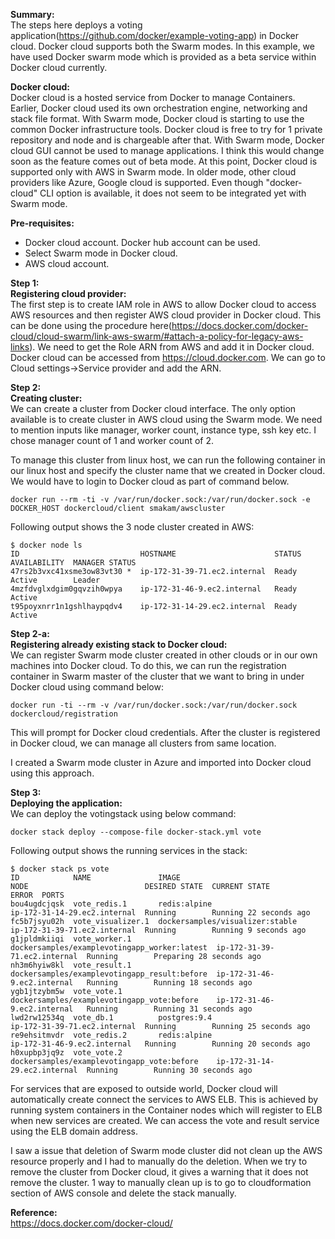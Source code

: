**Summary:**  
The steps here deploys a voting application(https://github.com/docker/example-voting-app) in Docker cloud. Docker cloud supports both the Swarm modes. In this example, we have used Docker swarm mode which is provided as a beta service within Docker cloud currently.

**Docker cloud:**  
Docker cloud is a hosted service from Docker to manage Containers. Earlier, Docker cloud used its own orchestration engine, networking and stack file format. With Swarm mode, Docker cloud is starting to use the common Docker infrastructure tools. Docker cloud is free to try for 1 private repository and node and is chargeable after that. With Swarm mode, Docker cloud GUI cannot be used to manage applications. I think this would change soon as the feature comes out of beta mode. At this point, Docker cloud is supported only with AWS in Swarm mode. In older mode, other cloud providers like Azure, Google cloud is supported. Even though "docker-cloud" CLI option is available, it does not seem to be integrated yet with Swarm mode. 

**Pre-requisites:**  

 - Docker cloud account. Docker hub account can be used.
 - Select Swarm mode in Docker cloud.
 - AWS cloud account.

**Step 1:**  
**Registering cloud provider:**  
The first step is to create IAM role in AWS to allow Docker cloud to access AWS resources and then register AWS cloud provider in Docker cloud. This can be done using the procedure here(https://docs.docker.com/docker-cloud/cloud-swarm/link-aws-swarm/#attach-a-policy-for-legacy-aws-links). We need to get the Role ARN from AWS and add it in Docker cloud. Docker cloud can be accessed from https://cloud.docker.com. We can go to Cloud settings->Service provider and add the ARN.

**Step 2:**  
**Creating cluster:**  
We can create a cluster from Docker cloud interface. The only option available is to create cluster in AWS cloud using the Swarm mode. We need to mention inputs like manager, worker count, instance type, ssh key etc.  I chose manager count of 1 and worker count of 2. 

To manage this cluster from linux host, we can run the following container in our linux host and specify the cluster name that we created in Docker cloud. We would have to login to Docker cloud as part of command below.

    docker run --rm -ti -v /var/run/docker.sock:/var/run/docker.sock -e DOCKER_HOST dockercloud/client smakam/awscluster

Following output shows the 3 node cluster created in AWS:

    $ docker node ls
    ID                           HOSTNAME                      STATUS  AVAILABILITY  MANAGER STATUS
    47rs2b3vxc41xsme3ow83vt30 *  ip-172-31-39-71.ec2.internal  Ready   Active        Leader
    4mzfdvglxdgim0gqvzih0wpya    ip-172-31-46-9.ec2.internal   Ready   Active        
    t95poyxnrr1n1gshlhaypqdv4    ip-172-31-14-29.ec2.internal  Ready   Active

**Step 2-a:**  
**Registering already existing stack to Docker cloud:**  
We can register Swarm mode cluster created in other clouds or in our own machines into Docker cloud. 
To do this, we can run the registration container in Swarm master of the cluster that we want to bring in under Docker cloud using command below:

    docker run -ti --rm -v /var/run/docker.sock:/var/run/docker.sock dockercloud/registration

This will prompt for Docker cloud credentials. After the cluster is registered in Docker cloud, we can manage all clusters from same location.

I created a Swarm mode cluster in Azure and imported into Docker cloud using this approach.

**Step 3:**  
**Deploying the application:**  
We can deploy the votingstack using below command:

    docker stack deploy --compose-file docker-stack.yml vote

Following output shows the running services in the stack:

    $ docker stack ps vote
    ID            NAME               IMAGE                                         NODE                          DESIRED STATE  CURRENT STATE             ERROR  PORTS
    bou4ugdcjqsk  vote_redis.1       redis:alpine                                  ip-172-31-14-29.ec2.internal  Running        Running 22 seconds ago           
    fc5b7jsyu02h  vote_visualizer.1  dockersamples/visualizer:stable               ip-172-31-39-71.ec2.internal  Running        Running 9 seconds ago            
    g1jpldmkiiqi  vote_worker.1      dockersamples/examplevotingapp_worker:latest  ip-172-31-39-71.ec2.internal  Running        Preparing 28 seconds ago         
    nh3m6hyiw8kl  vote_result.1      dockersamples/examplevotingapp_result:before  ip-172-31-46-9.ec2.internal   Running        Running 18 seconds ago           
    ygb1jtzybm5w  vote_vote.1        dockersamples/examplevotingapp_vote:before    ip-172-31-46-9.ec2.internal   Running        Running 31 seconds ago           
    lwd2rw12534q  vote_db.1          postgres:9.4                                  ip-172-31-39-71.ec2.internal  Running        Running 25 seconds ago           
    re9ehsitmvdr  vote_redis.2       redis:alpine                                  ip-172-31-46-9.ec2.internal   Running        Running 20 seconds ago           
    h0xupbp3jq9z  vote_vote.2        dockersamples/examplevotingapp_vote:before    ip-172-31-14-29.ec2.internal  Running        Running 30 seconds ago   

For services that are exposed to outside world, Docker cloud will automatically create connect the services to AWS ELB. This is achieved by running system containers in the Container nodes which will register to ELB when new services are created. We can access the vote and result service using the ELB domain address. 

I saw a issue that deletion of Swarm mode cluster did not clean up the AWS resource properly and I had to manually do the deletion. When we try to remove the cluster from Docker cloud, it gives a warning that it does not remove the cluster. 1 way to manually clean up is to go to cloudformation section of AWS console and delete the stack manually. 

**Reference:**  
https://docs.docker.com/docker-cloud/
